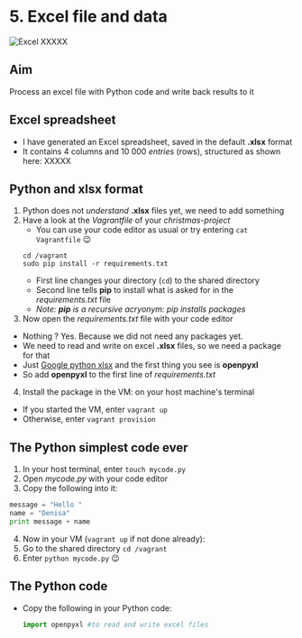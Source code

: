 # 5. Excel file and data

![Excel][excel_image] XXXXX

## Aim
Process an excel file with Python code and write back results to it

## Excel spreadsheet
- I have generated an Excel spreadsheet, saved in the default **.xlsx** format
- It contains 4 columns and 10 000 *entries* (rows), structured as shown here:
XXXXX

## Python and **xlsx** format
1. Python does not *understand* **.xlsx** files yet, we need to add something
2. Have a look at the *Vagrantfile* of your *christmas-project*
   - You can use your code editor as usual or try entering `cat Vagrantfile` :wink:
   ```shell   
   cd /vagrant
   sudo pip install -r requirements.txt  
   ```
   - First line changes your directory (`cd`) to the shared directory
   - Second line tells **pip** to install what is asked for in the *requirements.txt* file
   - *Note: **pip** is a recursive acryonym: pip installs packages*
3. Now open the *requirements.txt* file with your code editor
  - Nothing ? Yes. Because we did not need any packages yet.
  - We need to read and write on excel **.xlsx** files, so we need a package for that
  - Just [Google python xlsx][google_xlsx] and the first thing you see is **openpyxl**
  - So add **openpyxl** to the first line of *requirements.txt*
4. Install the package in the VM: on your host machine's terminal
  - If you started the VM, enter `vagrant up`
  - Otherwise, enter `vagrant provision`

## The Python simplest code ever
1. In your host terminal, enter `touch mycode.py`
2. Open *mycode.py* with your code editor
3. Copy the following into it:
  ```python
  message = "Hello "
  name = "Denisa"  
  print message + name
  ```
4. Now in your VM (`vagrant up` if not done already):
  1. Go to the shared directory `cd /vagrant`
  2. Enter `python mycode.py` :wink:
  
## The Python code
- Copy the following in your Python code:
  ```python
  import openpyxl #to read and write excel files
  
  
  ```

  
[excel_image]: /internals/icons/excel.png
[google_xlsx]: https://www.google.com/search?q=python%20xlsx
